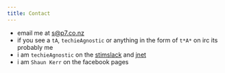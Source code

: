 ```yaml
---
title: Contact
---
```


* email me at [s@p7.co.nz](mailto:s@p7.co.nz)
* if you see a `tA`, `techieAgnostic` or anything in the form of `t*A*` on irc its probably me
* i am `techieAgnostic` on the [stimslack](https://stimhack.slack.com) and [jnet](https://jinteki.net)
* i am `Shaun Kerr` on the facebook pages
